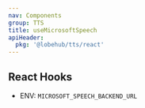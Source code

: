 ```yaml
---
nav: Components
group: TTS
title: useMicrosoftSpeech
apiHeader:
  pkg: '@lobehub/tts/react'
---
```


## React Hooks

- ENV: `MICROSOFT_SPEECH_BACKEND_URL`

<code src="./demos/index.tsx" nopadding></code>
